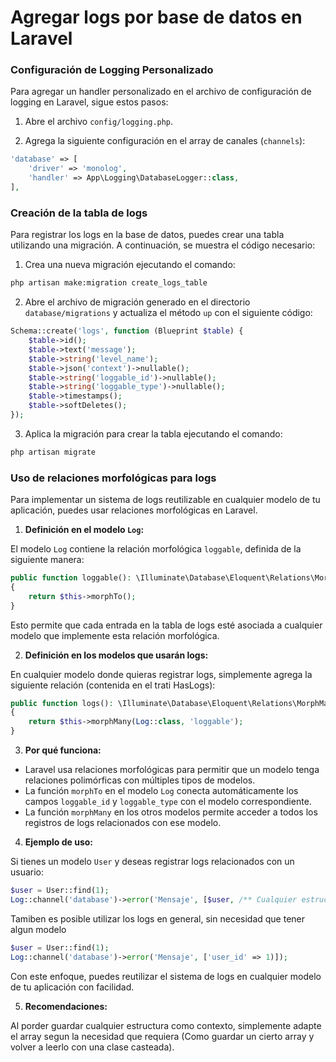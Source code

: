 # Agregar logs por base de datos en Laravel

### Configuración de Logging Personalizado

Para agregar un handler personalizado en el archivo de configuración de logging en Laravel, sigue estos pasos:

1. Abre el archivo `config/logging.php`.

2. Agrega la siguiente configuración en el array de canales (`channels`):

```php
'database' => [
    'driver' => 'monolog',
    'handler' => App\Logging\DatabaseLogger::class,
],
```

### Creación de la tabla de logs

Para registrar los logs en la base de datos, puedes crear una tabla utilizando una migración. A continuación, se muestra el código necesario:

1. Crea una nueva migración ejecutando el comando:

```bash
php artisan make:migration create_logs_table
```

2. Abre el archivo de migración generado en el directorio `database/migrations` y actualiza el método `up` con el siguiente código:

```php
Schema::create('logs', function (Blueprint $table) {
    $table->id();
    $table->text('message');
    $table->string('level_name');
    $table->json('context')->nullable();
    $table->string('loggable_id')->nullable();
    $table->string('loggable_type')->nullable();
    $table->timestamps();
    $table->softDeletes();
});
```

3. Aplica la migración para crear la tabla ejecutando el comando:

```bash
php artisan migrate
```

### Uso de relaciones morfológicas para logs

Para implementar un sistema de logs reutilizable en cualquier modelo de tu aplicación, puedes usar relaciones morfológicas en Laravel.

1. **Definición en el modelo `Log`:**

El modelo `Log` contiene la relación morfológica `loggable`, definida de la siguiente manera:

```php
public function loggable(): \Illuminate\Database\Eloquent\Relations\MorphTo
{
    return $this->morphTo();
}
```

Esto permite que cada entrada en la tabla de logs esté asociada a cualquier modelo que implemente esta relación morfológica.

2. **Definición en los modelos que usarán logs:**

En cualquier modelo donde quieras registrar logs, simplemente agrega la siguiente relación (contenida en el trati HasLogs):

```php
public function logs(): \Illuminate\Database\Eloquent\Relations\MorphMany
{
    return $this->morphMany(Log::class, 'loggable');
}
```

3. **Por qué funciona:**

- Laravel usa relaciones morfológicas para permitir que un modelo tenga relaciones polimórficas con múltiples tipos de modelos.
- La función `morphTo` en el modelo `Log` conecta automáticamente los campos `loggable_id` y `loggable_type` con el modelo correspondiente.
- La función `morphMany` en los otros modelos permite acceder a todos los registros de logs relacionados con ese modelo.

4. **Ejemplo de uso:**

Si tienes un modelo `User` y deseas registrar logs relacionados con un usuario:

```php
$user = User::find(1);
Log::channel('database')->error('Mensaje', [$user, /** Cualquier estructura array[] */)]);
```

Tamiben es posible utilizar los logs en general, sin necesidad que tener algun modelo

```php
$user = User::find(1);
Log::channel('database')->error('Mensaje', ['user_id' => 1)]);
```

Con este enfoque, puedes reutilizar el sistema de logs en cualquier modelo de tu aplicación con facilidad.

5. **Recomendaciones:**

 Al porder guardar cualquier estructura como contexto, simplemente adapte el array segun la necesidad que requiera (Como guardar un cierto array y volver a leerlo con una clase casteada).